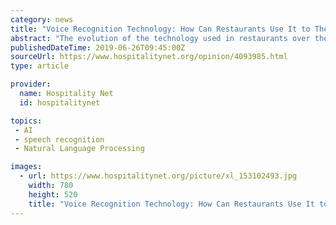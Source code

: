 ```yaml
---
category: news
title: "Voice Recognition Technology: How Can Restaurants Use It to Their Advantage?"
abstract: "The evolution of the technology used in restaurants over the last few years has been very slow. The main types of technologies used such as point of sale terminals (POS), stock control management and table reservation have been stagnant for years."
publishedDateTime: 2019-06-26T09:45:00Z
sourceUrl: https://www.hospitalitynet.org/opinion/4093985.html
type: article

provider:
  name: Hospitality Net
  id: hospitalitynet

topics:
 - AI
 - speech recognition
 - Natural Language Processing

images:
  - url: https://www.hospitalitynet.org/picture/xl_153102493.jpg
    width: 780
    height: 520
    title: "Voice Recognition Technology: How Can Restaurants Use It to Their Advantage?"
---
```

